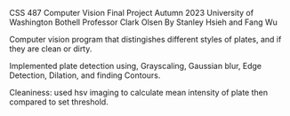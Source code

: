 CSS 487 Computer Vision Final Project Autumn 2023
University of Washington Bothell
Professor Clark Olsen
By Stanley Hsieh and Fang Wu

Computer vision program that distingishes different styles of plates, and if they are clean or dirty.

Implemented plate detection using, Grayscaling, Gaussian blur, Edge Detection, Dilation, and finding Contours.

Cleaniness: used hsv imaging to calculate mean intensity of plate then compared to set threshold.
